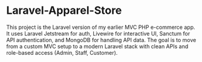 # Laravel-Apparel-Store
This project is the Laravel version of my earlier MVC PHP e-commerce app. It uses Laravel Jetstream for auth, Livewire for interactive UI, Sanctum for API authentication, and MongoDB for handling API data. The goal is to move from a custom MVC setup to a modern Laravel stack with clean APIs and role-based access (Admin, Staff, Customer).
